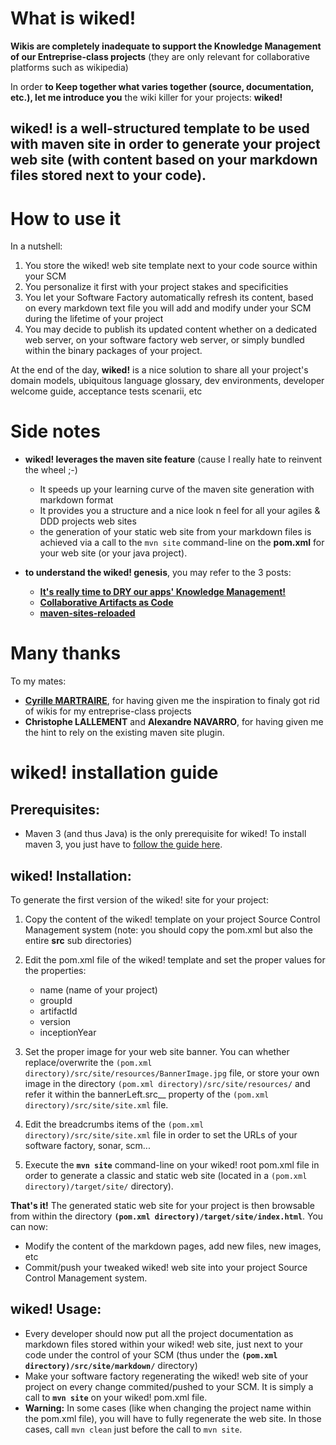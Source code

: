 What is wiked!
==============

__Wikis are completely inadequate to support the Knowledge Management of our Entreprise-class projects__ (they are only relevant for collaborative platforms such as wikipedia)

In order __to Keep together what varies together (source, documentation, etc.), let me introduce you__ the wiki killer for your projects: __wiked!__

__wiked! is a well-structured template to be used with maven site in order to generate your project web site (with content based on your markdown files stored next to your code).__
--------------------------------------------------------------------------------------------


How to use it
=============

In a nutshell:

1. You store the wiked! web site template next to your code source within your SCM
2. You personalize it first with your project stakes and specificities
3. You let your Software Factory automatically refresh its content, based on every markdown text file you will add and modify under your SCM during the lifetime of your project
4. You may decide to publish its updated content whether on a dedicated web server, on your software factory web server, or simply bundled within the binary packages of your project. 

At the end of the day, __wiked!__ is a nice solution to share all your project's domain models, ubiquitous language glossary, dev environments, developer welcome guide, acceptance tests scenarii, etc

Side notes
==========

+ __wiked! leverages the maven site feature__ (cause I really hate to reinvent the wheel ;-)
    + It speeds up your learning curve of the maven site generation with markdown format
    + It provides you a structure and a nice look n feel for all your agiles & DDD projects web sites
    + the generation of your static web site from your markdown files is achieved via a call to the `mvn site` command-line on the __pom.xml__ for your web site (or your java project).


+ __to understand the wiked! genesis__, you may refer to the 3 posts:
    + [__It's really time to DRY our apps' Knowledge Management!__](http://tpierrain.blogspot.fr/2012/11/its-really-time-for-us-to-dry-our-apps.html)
    + [__Collaborative Artifacts as Code__](http://cyrille.martraire.com/2012/11/collaborative-artifacts-as-code/)
    + [__maven-sites-reloaded__](http://blog.akquinet.de/2012/04/12/maven-sites-reloaded/)


Many thanks
===========

To my mates:

+ [__Cyrille MARTRAIRE__](http://cyrille.martraire.com/), for having given me the inspiration to finaly got rid of wikis for my entreprise-class projects
+ __Christophe LALLEMENT__ and __Alexandre NAVARRO__, for having given me the hint to rely on the existing maven site plugin.
 


wiked! installation guide
==========================

Prerequisites:
--------------
+ Maven 3 (and thus Java) is the only prerequisite for wiked! To install maven 3, you just have to [follow the guide here](http://maven.apache.org/download.html#Installation).


wiked! Installation:
-------------
To generate the first version of the wiked! site for your project:

1. Copy the content of the wiked! template on your project Source Control Management system (note: you should copy the pom.xml but also the entire __src__ sub directories)
2. Edit the pom.xml file of the wiked! template and set the proper values for the properties:
    + name (name of your project)
    + groupId
    + artifactId
    + version
    + inceptionYear
    
3. Set the proper image for your web site banner. You can whether replace/overwrite the `(pom.xml directory)/src/site/resources/BannerImage.jpg` file, or store your own image in the directory `(pom.xml directory)/src/site/resources/` and refer it within the bannerLeft.src__ property of the `(pom.xml directory)/src/site/site.xml` file.
4. Edit the breadcrumbs items of the `(pom.xml directory)/src/site/site.xml` file in order to set the URLs of your software factory, sonar, scm...
5. Execute the __`mvn site`__ command-line on your wiked! root pom.xml file in order to generate a classic and static web site (located in a `(pom.xml directory)/target/site/` directory).

__That's it!__ The generated static web site for your project is then browsable from within the directory __`(pom.xml directory)/target/site/index.html`__. 
You can now:

+ Modify the content of the markdown pages, add new files, new images, etc
+ Commit/push your tweaked wiked! web site into your project Source Control Management system.


wiked! Usage:
------
+ Every developer should now put all the project documentation as markdown files stored within your wiked! web site, just next to your code under the control of your SCM (thus under the __`(pom.xml directory)/src/site/markdown/`__ directory)
+ Make your software factory regenerating the wiked! web site of your project on every change commited/pushed to your SCM. It is simply a call to __`mvn site`__ on your wiked! pom.xml file.
+ __Warning:__ In some cases (like when changing the project name within the pom.xml file), you will have to fully regenerate the web site. In those cases, call `mvn clean` just before the call to `mvn site`. 

